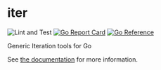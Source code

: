 # iter
![Lint and Test](https://github.com/jordan-bonecutter/iter/workflows/Main/badge.svg)
[![Go Report Card](https://goreportcard.com/badge/github.com/jordan-bonecutter/iter)](https://goreportcard.com/report/github.com/jordan-bonecutter/iter)
[![Go Reference](https://pkg.go.dev/badge/github.com/jordan-bonecutter/iter.svg)](https://pkg.go.dev/github.com/jordan-bonecutter/iter)

Generic Iteration tools for Go

See [the documentation](https://pkg.go.dev/github.com/jordan-bonecutter/iter) for more information.